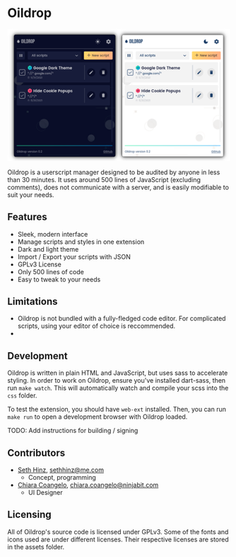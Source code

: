 # Oildrop

<img src="https://raw.githubusercontent.com/shinzlet/oildrop/media/oildrop-hero.png" alt="An image showing Oildrop in light and dark mode. Several scripts are listed in its overview panel.">

Oildrop is a userscript manager designed to be audited by anyone in less than 30 minutes.
It uses around 500 lines of JavaScript (excluding comments), does not communicate
with a server, and is easily modifiable to suit your needs.

## Features
- Sleek, modern interface
- Manage scripts and styles in one extension
- Dark and light theme
- Import / Export your scripts with JSON
- GPLv3 License
- Only 500 lines of code
- Easy to tweak to your needs

## Limitations
- Oildrop is not bundled with a fully-fledged code editor. For complicated scripts, using your editor of choice is reccommended.
- 

## Development
Oildrop is written in plain HTML and JavaScript, but uses sass to accelerate styling.
In order to work on Oildrop, ensure you've installed dart-sass, then run `make watch`.
This will automatically watch and compile your scss into the `css` folder.

To test the extension, you should have `web-ext` installed. Then, you can run `make run`
to open a development browser with Oildrop loaded.

TODO: Add instructions for building / signing

## Contributors
- [Seth Hinz](https://github.com/shinzlet), [sethhinz@me.com](mailto:sethhinz@me.com)
    + Concept, programming
- [Chiara Coangelo](https://dribbble.com/ChiaraColangelo), [chiara.coangelo@ninjabit.com](mailto:chiara.coangelo@ninjabit.com)
    + UI Designer

## Licensing
All of Oildrop's source code is licensed under GPLv3. Some of the fonts and
icons used are under different licenses.  Their respective licenses are stored
in the assets folder.
